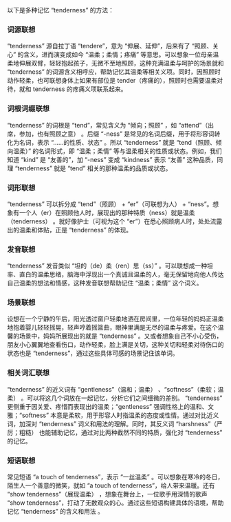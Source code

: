 以下是多种记忆 “tenderness” 的方法：

### 词源联想
 “tenderness” 源自拉丁语 “tendere”，意为 “伸展、延伸”，后来有了 “照顾、关心” 的含义，进而演变成如今 “温柔；柔情；疼痛” 等意思。可以想象一位母亲温柔地伸展双臂，轻轻抱起孩子，无微不至地照顾，这种充满温柔与呵护的场景就和 “tenderness” 的词源含义相呼应，帮助记忆其温柔等相关义项。同时，因照顾时动作轻柔，也可联想身体上如果有部位是 tender（疼痛的），照顾时也需要温柔对待，就和 tenderness 的疼痛义项联系起来。 

### 词根词缀联想
 “tenderness” 的词根是 “tend”，常见含义为 “倾向；照顾”  ，如 “attend”（出席，参加，也有照顾之意） 。后缀 “-ness” 是常见的名词后缀，用于将形容词转化为名词，表示 “……的性质、状态” 。所以 “tenderness” 就是 “tend（照顾、倾向温柔）” 的名词形式，即 “温柔；柔情” 等与温柔相关的性质或状态。例如，我们知道 “kind” 是 “友善的”，加 “-ness” 变成 “kindness” 表示 “友善” 这种品质，同理 “tenderness” 就是 “tend” 相关的那种温柔的品质或状态。 

### 词形联想
 “tenderness” 可以拆分成 “tend”（照顾） + “er”（可联想为人） + “ness”。想象有一个人（er）在照顾他人时，展现出的那种特质（ness）就是温柔（tenderness） 。就好像护士（可视为这个 “er”）在悉心照顾病人时，处处流露出的温柔和体贴，正是 “tenderness” 的体现。 

### 发音联想
 “tenderness” 发音类似 “坦的（de）柔（ren）思（ss）” 。可以联想成一种坦率、直白的温柔思绪，脑海中浮现出一个真诚且温柔的人，毫无保留地向他人传达自己温柔的想法和情感，这种发音联想帮助记住 “温柔；柔情” 这个词义。 

### 场景联想
设想在一个宁静的午后，阳光透过窗户轻柔地洒在房间里，一位年轻的妈妈正温柔地抱着婴儿轻轻摇晃，轻声哼着摇篮曲，眼神里满是无尽的温柔与疼爱。在这个温馨的场景中，妈妈所展现出的就是 “tenderness” 。又或者想象自己不小心受伤，朋友小心翼翼地查看伤口，动作轻柔，脸上满是关切，这种关切和轻柔对待伤口的状态也是 “tenderness”，通过这些具体可感的场景记住该单词。 

### 相关词汇联想
 “tenderness” 的近义词有 “gentleness”（温和；温柔） 、“softness”（柔软；温柔） 。可以将这几个词放在一起记忆，分析它们之间细微的差别。 “tenderness” 更侧重于因关爱、疼惜而表现出的温柔；“gentleness” 强调性格上的温和、文雅；“softness” 本意是柔软，用于形容人时指温柔的态度或性情。通过对比近义词，加深对 “tenderness” 词义和用法的理解。同时，其反义词 “harshness”（严厉；粗糙） 也能辅助记忆，通过对比两种截然不同的特质，强化对 “tenderness” 的记忆。 

### 短语联想
常见短语 “a touch of tenderness”，表示 “一丝温柔” 。可以想象在寒冷的冬日，陌生人一个善意的微笑，就如 “a touch of tenderness”，给人带来温暖。还有 “show tenderness”（展现温柔） ，想象在舞台上，一位歌手用深情的歌声 “show tenderness”，打动了无数观众的心。通过这些短语构建具体的语境，帮助记忆 “tenderness” 的含义和用法 。 